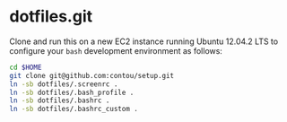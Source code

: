 dotfiles.git
============
Clone and run this on a new EC2 instance running Ubuntu 12.04.2 LTS to
configure your `bash` development environment as follows:

```sh
cd $HOME
git clone git@github.com:contou/setup.git
ln -sb dotfiles/.screenrc .
ln -sb dotfiles/.bash_profile .
ln -sb dotfiles/.bashrc .
ln -sb dotfiles/.bashrc_custom .
```

